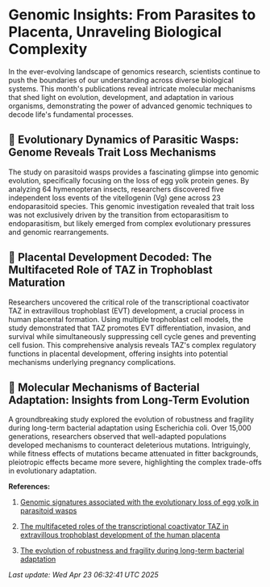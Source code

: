 # Genomic Insights: From Parasites to Placenta, Unraveling Biological Complexity

In the ever-evolving landscape of genomics research, scientists continue to push the boundaries of our understanding across diverse biological systems. This month's publications reveal intricate molecular mechanisms that shed light on evolution, development, and adaptation in various organisms, demonstrating the power of advanced genomic techniques to decode life's fundamental processes.

## 🧬 Evolutionary Dynamics of Parasitic Wasps: Genome Reveals Trait Loss Mechanisms

The study on parasitoid wasps provides a fascinating glimpse into genomic evolution, specifically focusing on the loss of egg yolk protein genes. By analyzing 64 hymenopteran insects, researchers discovered five independent loss events of the vitellogenin (Vg) gene across 23 endoparasitoid species. This genomic investigation revealed that trait loss was not exclusively driven by the transition from ectoparasitism to endoparasitism, but likely emerged from complex evolutionary pressures and genomic rearrangements.

## 🔬 Placental Development Decoded: The Multifaceted Role of TAZ in Trophoblast Maturation

Researchers uncovered the critical role of the transcriptional coactivator TAZ in extravillous trophoblast (EVT) development, a crucial process in human placental formation. Using multiple trophoblast cell models, the study demonstrated that TAZ promotes EVT differentiation, invasion, and survival while simultaneously suppressing cell cycle genes and preventing cell fusion. This comprehensive analysis reveals TAZ's complex regulatory functions in placental development, offering insights into potential mechanisms underlying pregnancy complications.

## 🦠 Molecular Mechanisms of Bacterial Adaptation: Insights from Long-Term Evolution

A groundbreaking study explored the evolution of robustness and fragility during long-term bacterial adaptation using Escherichia coli. Over 15,000 generations, researchers observed that well-adapted populations developed mechanisms to counteract deleterious mutations. Intriguingly, while fitness effects of mutations became attenuated in fitter backgrounds, pleiotropic effects became more severe, highlighting the complex trade-offs in evolutionary adaptation.

**References:**

1. [Genomic signatures associated with the evolutionary loss of egg yolk in parasitoid wasps](https://pubmed.ncbi.nlm.nih.gov/40232796)

2. [The multifaceted roles of the transcriptional coactivator TAZ in extravillous trophoblast development of the human placenta](https://pubmed.ncbi.nlm.nih.gov/40228123)

3. [The evolution of robustness and fragility during long-term bacterial adaptation](https://pubmed.ncbi.nlm.nih.gov/40232797)

*Last update: Wed Apr 23 06:32:41 UTC 2025*
